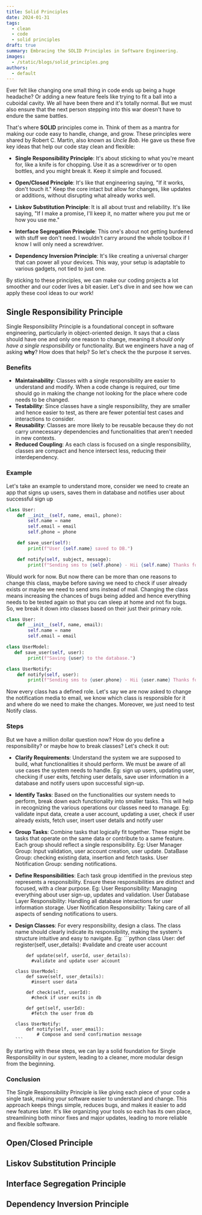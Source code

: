 ```yaml
---
title: Solid Principles
date: 2024-01-31
tags:
  - clean
  - code
  - solid principles
draft: true
summary: Embracing the SOLID Principles in Software Engineering.
images:
  - /static/blogs/solid_principles.png
authors:
  - default
---
```

Ever felt like changing one small thing in code ends up being a huge headache? Or adding a new feature feels like trying to fit a ball into a cuboidal cavity. We all have been there and it's totally normal. But we must also ensure that the next person stepping into this war doesn't have to endure the same battles.

That's where **SOLID** principles come in. Think of them as a mantra for making our code easy to handle, change, and grow. These principles were shared by Robert C. Martin, also known as *Uncle Bob*. He gave us these five key ideas that help our code stay clean and flexible:

- **Single Responsibility Principle**: It's about sticking to what you're meant for, like a knife is for chopping. Use it as a screwdriver or to open bottles, and you might break it. Keep it simple and focused.

- **Open/Closed Principle**: It's like that engineering saying, "If it works, don't touch it." Keep the core intact but allow for changes, like updates or additions, without disrupting what already works well.

- **Liskov Substitution Principle**: It is all about trust and reliability. It's like saying, "If I make a promise, I'll keep it, no matter where you put me or how you use me."

- **Interface Segregation Principle**: This one's about not getting burdened with stuff we don't need. I wouldn't carry around the whole toolbox if I know I will only need a screwdriver.

- **Dependency Inversion Principle**: It's like creating a universal charger that can power all your devices. This way, your setup is adaptable to various gadgets, not tied to just one.

By sticking to these principles, we can make our coding projects a lot smoother and our coder lives a bit easier. Let's dive in and see how we can apply these cool ideas to our work!

## Single Responsibility Principle

Single Responsibility Principle is a foundational concept in software engineering, particularly in object-oriented design. It says that a class should have one and only one reason to change, meaning it *should only have a single responsibility* or functionality. But we engineers have a nag of asking **why**? How does that help? So let's check the the purpose it serves.

### Benefits
- **Maintainability**: Classes with a single responsibility are easier to understand and modify. When a code change is required, our time should go in making the change not looking for the place where code needs to be changed.
- **Testability**: Since classes have a single responsibility, they are smaller and hence easier to test, as there are fewer potential test cases and interactions to consider.
- **Reusability**: Classes are more likely to be reusable because they do not carry unnecessary dependencies and functionalities that aren't needed in new contexts.
- **Reduced Coupling**: As each class is focused on a single responsibility, classes are compact and hence intersect less, reducing their interdependency.

### Example
Let's take an example to understand more, consider we need to create an app that signs up users, saves them in database and notifies user about successful sign up

```python
class User:
    def __init__(self, name, email, phone):
        self.name = name
        self.email = email
        self.phone = phone

    def save_user(self):
        print(f"User {self.name} saved to DB.")

    def notify(self, subject, message):
        print(f"Sending sms to {self.phone} - Hii {self.name} Thanks for signing up")
```
Would work for now.
But now there can be more than one reasons to change this class, maybe before saving we need to check if user already exists or maybe we need to send sms instead of mail. Changing the class means increasing the chances of bugs being added and hence everything needs to be tested again so that you can sleep at home and not fix bugs. So, we break it down into classes based on their just their primary role.

```python
class User:
    def __init__(self, name, email):
        self.name = name
        self.email = email

class UserModel:
   def save_user(self, user):
        print(f"Saving {user} to the database.")

class UserNotify:
    def notify(self, user):
        print(f"Sending sms to {user.phone} - Hii {user.name} Thanks for signing up")
```
Now every class has a defined role. Let's say we are now asked to change the notification media to email, we know which class is responsible for it and where do we need to make the changes. Moreover, we just need to test Notify class.

### Steps
But we have a million dollar question now? How do you define a responsibility? or maybe how to break classes? Let's check it out:

- **Clarify Requirements**: Understand the system we are supposed to build, what functionalities it should perform. We must be aware of all use cases the system needs to handle. Eg: sign up users, updating user, checking if user exits, fetching user details, save user information in a database and notify users upon successful sign-up.

- **Identify Tasks**: Based on the functionalities our system needs to perform, break down each functionality into smaller tasks. This will help in recognizing the various operations our classes need to manage. Eg: validate input data, create a user account, updating a user, check if user already exists, fetch user, insert user details and notify user 

- **Group Tasks**: Combine tasks that logically fit together. These might be tasks that operate on the same data or contribute to a same feature. Each group should reflect a single responsibility. Eg: User Manager Group: Input validation, user account creation, user update. DataBase Group: checking existing data, insertion and fetch tasks. User Notification Group: sending notifications.

- **Define Responsibilities**: Each task group identified in the previous step represents a responsibility. Ensure these responsibilities are distinct and focused, with a clear purpose. Eg: User Responsibility: Managing everything about user sign-up, updates and validation. User Database Layer Responsibility: Handling all database interactions for user information storage. User Notification Responsibility: Taking care of all aspects of sending notifications to users.

- **Design Classes**: For every responsibility, design a class. The class name should clearly indicate its responsibility, making the system's structure intuitive and easy to navigate. Eg:
      ```python
      class User:
          def register(self, user_details):
            #validate and create user account

          def update(self, userId, user_details):
            #validate and update user account

      class UserModel:
          def save(self, user_details):
            #insert user data

          def check(self, userId):
            #check if user exits in db

          def get(self, userId):
            #fetch the user from db

      class UserNotify:
          def notify(self, user_email):
              # Compose and send confirmation message
      ```
By starting with these steps, we can lay a solid foundation for Single Responsibility in our system, leading to a cleaner, more modular design from the beginning.

### Conclusion
The Single Responsibility Principle is like giving each piece of your code a single task, making your software easier to understand and change. This approach keeps things simple, reduces bugs, and makes it easier to add new features later. It's like organizing your tools so each has its own place, streamlining both minor fixes and major updates, leading to more reliable and flexible software.
## Open/Closed Principle
## Liskov Substitution Principle
## Interface Segregation Principle
## Dependency Inversion Principle